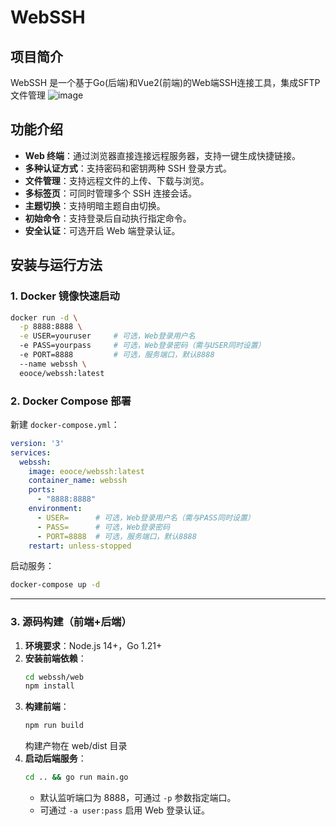 # WebSSH

## 项目简介

WebSSH 是一个基于Go(后端)和Vue2(前端)的Web端SSH连接工具，集成SFTP文件管理
![image](https://github.com/user-attachments/assets/d2710db8-242f-4ea2-ac03-79a742395f24)


## 功能介绍

- **Web 终端**：通过浏览器直接连接远程服务器，支持一键生成快捷链接。
- **多种认证方式**：支持密码和密钥两种 SSH 登录方式。
- **文件管理**：支持远程文件的上传、下载与浏览。
- **多标签页**：可同时管理多个 SSH 连接会话。
- **主题切换**：支持明暗主题自由切换。
- **初始命令**：支持登录后自动执行指定命令。
- **安全认证**：可选开启 Web 端登录认证。

## 安装与运行方法

### 1. Docker 镜像快速启动

```bash
docker run -d \
  -p 8888:8888 \
  -e USER=youruser     # 可选，Web登录用户名
  -e PASS=yourpass     # 可选，Web登录密码（需与USER同时设置）
  -e PORT=8888         # 可选，服务端口，默认8888
  --name webssh \
  eooce/webssh:latest
```

### 2. Docker Compose 部署

新建 `docker-compose.yml`：

```yaml
version: '3'
services:
  webssh:
    image: eooce/webssh:latest
    container_name: webssh
    ports:
      - "8888:8888"
    environment:
      - USER=      # 可选，Web登录用户名（需与PASS同时设置）
      - PASS=      # 可选，Web登录密码
      - PORT=8888  # 可选，服务端口，默认8888
    restart: unless-stopped
```

启动服务：
```bash
docker-compose up -d
```

---

### 3. 源码构建（前端+后端）

1. **环境要求**：Node.js 14+，Go 1.21+
2. **安装前端依赖**：
   ```bash
   cd webssh/web
   npm install
   ```
3. **构建前端**：
   ```bash
   npm run build
   ```
   构建产物在 web/dist 目录
4. **启动后端服务**：
   ```bash
   cd .. && go run main.go
   ```
   - 默认监听端口为 8888，可通过 `-p` 参数指定端口。
   - 可通过 `-a user:pass` 启用 Web 登录认证。
